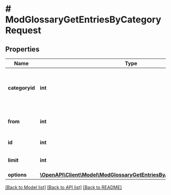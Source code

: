# # ModGlossaryGetEntriesByCategoryRequest

## Properties

Name | Type | Description | Notes
------------ | ------------- | ------------- | -------------
**categoryid** | **int** | The category ID. Use &#39;0&#39; for all categories, or &#39;-1&#39; for uncategorised entries. | [default to null]
**from** | **int** | Start returning records from here | [optional] [default to 0]
**id** | **int** | The glossary ID. | [default to null]
**limit** | **int** | Number of records to return | [optional] [default to 20]
**options** | [**\OpenAPI\Client\Model\ModGlossaryGetEntriesByAuthorRequestOptions**](ModGlossaryGetEntriesByAuthorRequestOptions.md) |  | [optional]

[[Back to Model list]](../../README.md#models) [[Back to API list]](../../README.md#endpoints) [[Back to README]](../../README.md)
